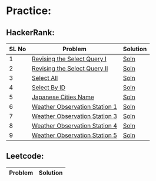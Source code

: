 # Practice:

## HackerRank:

|SL No|Problem|Solution|
|-----|------------------|-------|
|1| [Revising the Select Query I](https://www.hackerrank.com/challenges/revising-the-select-query)|[Soln](./hackerrank/hr_sql_1.txt)|
|2| [Revising the Select Query II](https://www.hackerrank.com/challenges/revising-the-select-query-2)|[Soln](./hackerrank/hr_sql_2.txt)|
|3| [Select All](https://www.hackerrank.com/challenges/select-all-sql) | [Soln](./hackerrank/hr_sql_3.txt)|
|4| [Select By ID](https://www.hackerrank.com/challenges/select-by-id) | [Soln](./hackerrank/hr_sql_4.txt)|
|5| [Japanese Cities Name](https://www.hackerrank.com/challenges/japanese-cities-name/problem)| [Soln](./hackerrank/hr_sql_5.txt)|
|6| [Weather Observation Station 1](https://www.hackerrank.com/challenges/weather-observation-station-1) |[Soln](./hackerrank/hr_sql_6.txt)|
|7| [Weather Observation Station 3](https://www.hackerrank.com/challenges/weather-observation-station-3) |[Soln](./hackerrank/hr_sql_7.txt)|
|8| [Weather Observation Station 4](https://www.hackerrank.com/challenges/weather-observation-station-4/)|[Soln](./hackerrank/hr_sql_8.txt)|
|9| [Weather Observation Station 5](https://www.hackerrank.com/challenges/weather-observation-station-5)|[Soln](./hackerrank/hr_sql_9.txt)|
## Leetcode:

|Problem|Solution|
|------------------|-------|